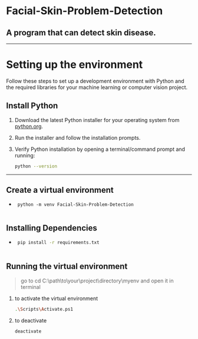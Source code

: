 # Facial-Skin-Problem-Detection

## A program that can detect skin disease.
---
# Setting up the environment

Follow these steps to set up a development environment with Python and the required libraries for your machine learning or computer vision project.

## Install Python

1. Download the latest Python installer for your operating system from [python.org](https://www.python.org/downloads/).

2. Run the installer and follow the installation prompts.

3. Verify Python installation by opening a terminal/command prompt and running:

   ```bash
   python --version
---
## Create a virtual environment

- ```
   python -m venv Facial-Skin-Problem-Detection
   
## Installing Dependencies 
- ```bash
   pip install -r requirements.txt
   
## Running the virtual environment
> go to cd C:\path\to\your\project\directory\myenv and open it in terminal
1. to activate the virtual environment 
   
   ```bash
   .\Scripts\Activate.ps1

2. to deactivate

   ```bash
   deactivate
